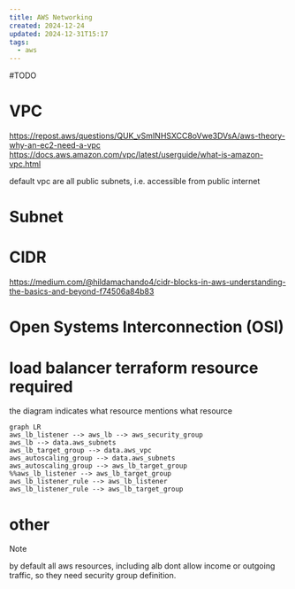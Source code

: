```yaml
---
title: AWS Networking
created: 2024-12-24
updated: 2024-12-31T15:17
tags:
  - aws
---
```


#TODO

# VPC
https://repost.aws/questions/QUK_vSmINHSXCC8oVwe3DVsA/aws-theory-why-an-ec2-need-a-vpc
https://docs.aws.amazon.com/vpc/latest/userguide/what-is-amazon-vpc.html

default vpc are all public subnets, i.e. accessible from public internet
# Subnet

# CIDR
https://medium.com/@hildamachando4/cidr-blocks-in-aws-understanding-the-basics-and-beyond-f74506a84b83


# Open Systems Interconnection (OSI)

# load balancer terraform resource required
the diagram indicates what resource mentions what resource
```mermaid
graph LR
aws_lb_listener --> aws_lb --> aws_security_group 
aws_lb --> data.aws_subnets
aws_lb_target_group --> data.aws_vpc
aws_autoscaling_group --> data.aws_subnets
aws_autoscaling_group --> aws_lb_target_group
%%aws_lb_listener --> aws_lb_target_group
aws_lb_listener_rule --> aws_lb_listener
aws_lb_listener_rule --> aws_lb_target_group
```

# other 
> [!NOTE]
> by default all aws resources, including alb dont allow income or outgoing traffic, so they need security group definition.
